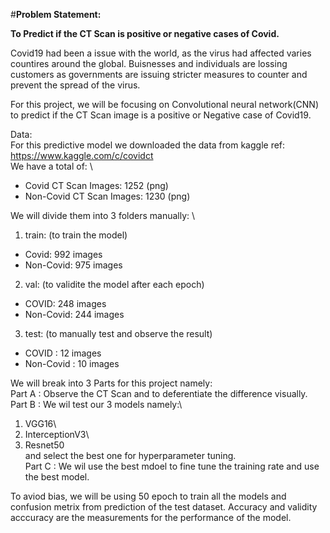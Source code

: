 #**Problem Statement:**

**To Predict if the CT Scan is positive or negative cases of Covid.**

Covid19 had been a issue with the world, as the virus had affected varies countires around the global. Buisnesses and individuals are lossing customers as governments are issuing stricter measures to counter and prevent the spread of the virus. 

For this project, we will be focusing on Convolutional neural network(CNN) to predict if the CT Scan image is a positive or Negative case of Covid19.

Data:\
For this predictive model we downloaded the data from kaggle ref: https://www.kaggle.com/c/covidct \
We have a total of: \
- Covid CT Scan Images: 1252 (png)
- Non-Covid CT Scan Images: 1230 (png)

We will divide them into 3 folders manually: \
1) train: (to train the model)
- Covid: 992 images
- Non-Covid: 975 images

2) val: (to validite the model after each epoch)
- COVID: 248 images
- Non-Covid: 244 images

3) test: (to manually test and observe the result)
- COVID : 12 images
- Non-Covid : 10 images 

We will break into 3 Parts for this project namely:\
Part A : Observe the CT Scan and to deferentiate the difference visually. \
Part B : We wil test our 3 models namely:\
1) VGG16\
2) InterceptionV3\
3) Resnet50\
and select the best one for hyperparameter tuning.\
Part C : We wil use the best mdoel to fine tune the training rate and use the best model. 

To aviod bias, we will be using 50 epoch to train all the models and confusion metrix from prediction of the test dataset. Accuracy and validity acccuracy are the measurements for the performance of the model.
